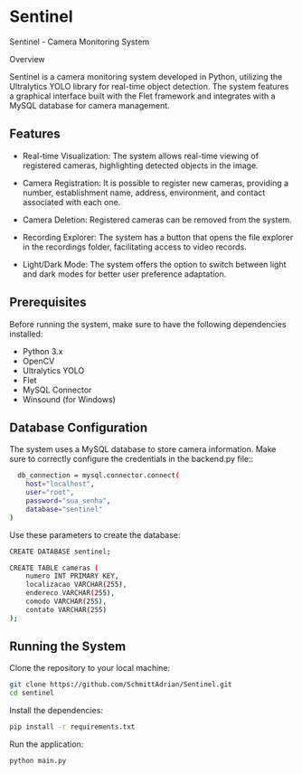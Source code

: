 # Sentinel
Sentinel - Camera Monitoring System

Overview

Sentinel is a camera monitoring system developed in Python, utilizing the Ultralytics YOLO library for real-time object detection. The system features a graphical interface built with the Flet framework and integrates with a MySQL database for camera management.

## Features

- Real-time Visualization: The system allows real-time viewing of registered cameras, highlighting detected objects in the image.

- Camera Registration: It is possible to register new cameras, providing a number, establishment name, address, environment, and contact associated with each one.

- Camera Deletion: Registered cameras can be removed from the system.

- Recording Explorer: The system has a button that opens the file explorer in the recordings folder, facilitating access to video records.

- Light/Dark Mode: The system offers the option to switch between light and dark modes for better user preference adaptation.

## Prerequisites

Before running the system, make sure to have the following dependencies installed:

- Python 3.x
- OpenCV
- Ultralytics YOLO
- Flet
- MySQL Connector
- Winsound (for Windows)

## Database Configuration

The system uses a MySQL database to store camera information. Make sure to correctly configure the credentials in the backend.py file::

```bash
  db_connection = mysql.connector.connect(
    host="localhost",
    user="root",
    password="sua_senha",
    database="sentinel"
)
```
Use these parameters to create the database:
```bash
CREATE DATABASE sentinel;

CREATE TABLE cameras (
    numero INT PRIMARY KEY,
    localizacao VARCHAR(255),
    endereco VARCHAR(255),
    comodo VARCHAR(255),
    contato VARCHAR(255)
);
```
## Running the System
Clone the repository to your local machine:

```bash
git clone https://github.com/SchmittAdrian/Sentinel.git
cd sentinel
```
Install the dependencies:
```bash
pip install -r requirements.txt
```

Run the application:
```bash
python main.py
```
